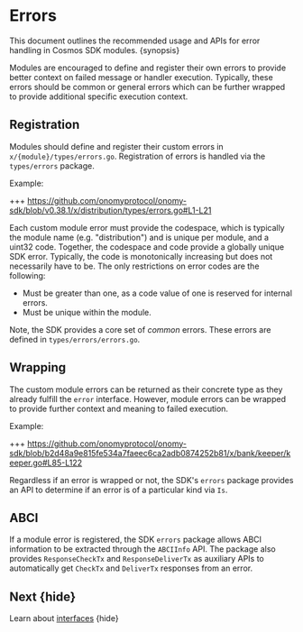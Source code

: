 <!--
order: 13
-->

# Errors

This document outlines the recommended usage and APIs for error handling in Cosmos SDK modules. {synopsis}

Modules are encouraged to define and register their own errors to provide better
context on failed message or handler execution. Typically, these errors should be
common or general errors which can be further wrapped to provide additional specific
execution context.

## Registration

Modules should define and register their custom errors in `x/{module}/types/errors.go`. Registration
of errors is handled via the `types/errors` package.

Example:

+++ https://github.com/onomyprotocol/onomy-sdk/blob/v0.38.1/x/distribution/types/errors.go#L1-L21

Each custom module error must provide the codespace, which is typically the module name
(e.g. "distribution") and is unique per module, and a uint32 code. Together, the codespace and code
provide a globally unique SDK error. Typically, the code is monotonically increasing but does not
necessarily have to be. The only restrictions on error codes are the following:

* Must be greater than one, as a code value of one is reserved for internal errors.
* Must be unique within the module.

Note, the SDK provides a core set of *common* errors. These errors are defined in `types/errors/errors.go`.

## Wrapping

The custom module errors can be returned as their concrete type as they already fulfill the `error`
interface. However, module errors can be wrapped to provide further context and meaning to failed
execution.

Example:

+++ https://github.com/onomyprotocol/onomy-sdk/blob/b2d48a9e815fe534a7faeec6ca2adb0874252b81/x/bank/keeper/keeper.go#L85-L122

Regardless if an error is wrapped or not, the SDK's `errors` package provides an API to determine if
an error is of a particular kind via `Is`.

## ABCI

If a module error is registered, the SDK `errors` package allows ABCI information to be extracted
through the `ABCIInfo` API. The package also provides `ResponseCheckTx` and `ResponseDeliverTx` as
auxiliary APIs to automatically get `CheckTx` and `DeliverTx` responses from an error.

## Next {hide}

Learn about [interfaces](../interfaces/interfaces-intro.md) {hide}
